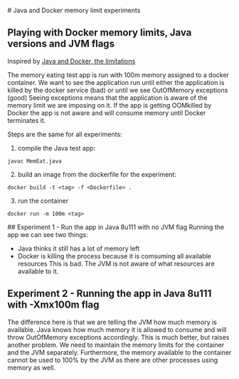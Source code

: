 # Java and Docker memory limit experiments

## Playing with Docker memory limits, Java versions and JVM flags

Inspired by [Java and Docker, the limitations](https://royvanrijn.com/blog/2018/05/java-and-docker-memory-limits/)

The memory eating test app is run with 100m memory assigned to a docker container. We want to see the application run until either the application is killed by the docker service (bad) or until we see OutOfMemory exceptions (good) Seeing exceptions means that the application is aware of the memory limit we are imposing on it. If the app is getting OOMkilled by Docker the app is not aware and will consume memory until Docker terminates it.

Steps are the same for all experiments:
1. compile the Java test app:
```
javac MemEat.java
```
2. build an image from the dockerfile for the experiment:
```
docker build -t <tag> -f <Dockerfile> .
```
3. run the container
```
docker run -m 100m <tag>
```

## Experiment 1 - Run the app in Java 8u111 with no JVM flag
Running the app we can see two things:
- Java thinks it still has a lot of memory left
- Docker is killing the process because it is comsuming all available resources
This is bad. The JVM is not aware of what resources are available to it.

## Experiment 2 - Running the app in Java 8u111 with -Xmx100m flag
The difference here is that we are telling the JVM how much memory is available.
Java knows how much memory it is allowed to consume and will throw OutOfMemory exceptions accordingly.
This is much better, but raises another problem. We need to maintain the memory limits for the container and the JVM separately. Furthermore, the memory available to the container cannot be used to 100% by the JVM as there are other processes using memory as well.
